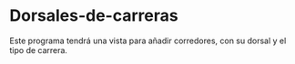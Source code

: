 # Dorsales-de-carreras
Este programa tendrá una vista para añadir corredores, con su dorsal y el tipo de carrera.
